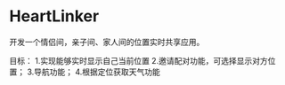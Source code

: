 # HeartLinker
开发一个情侣间，亲子间、家人间的位置实时共享应用。

目标：
1.实现能够实时显示自己当前位置
2.邀请配对功能，可选择显示对方位置；
3.导航功能；
4.根据定位获取天气功能


